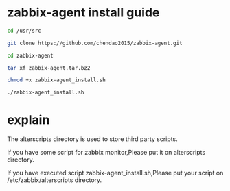 zabbix-agent install guide
========
```Bash
cd /usr/src

git clone https://github.com/chendao2015/zabbix-agent.git

cd zabbix-agent

tar xf zabbix-agent.tar.bz2

chmod +x zabbix-agent_install.sh

./zabbix-agent_install.sh
```


# explain

The alterscripts directory is used to store third party scripts.

If you have some script for zabbix monitor,Please put it on alterscripts directory.

If you have executed script zabbix-agent_install.sh,Please put your script on /etc/zabbix/alterscripts directory.
